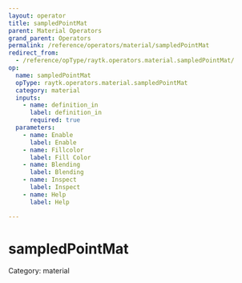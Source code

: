 ```yaml
---
layout: operator
title: sampledPointMat
parent: Material Operators
grand_parent: Operators
permalink: /reference/operators/material/sampledPointMat
redirect_from:
  - /reference/opType/raytk.operators.material.sampledPointMat/
op:
  name: sampledPointMat
  opType: raytk.operators.material.sampledPointMat
  category: material
  inputs:
    - name: definition_in
      label: definition_in
      required: true
  parameters:
    - name: Enable
      label: Enable
    - name: Fillcolor
      label: Fill Color
    - name: Blending
      label: Blending
    - name: Inspect
      label: Inspect
    - name: Help
      label: Help

---
```


# sampledPointMat

Category: material


